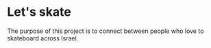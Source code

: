 # Let's skate
 The purpose of this project is to connect between people who love to skateboard across Israel.
 



